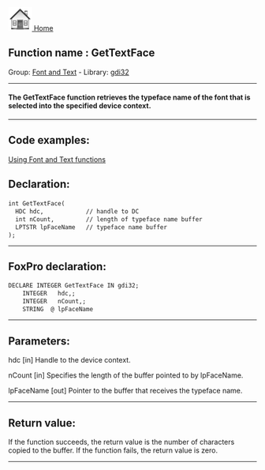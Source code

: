 [<img src="../../images/home.png"> Home ](https://github.com/VFPX/Win32API)  

## Function name : GetTextFace
Group: [Font and Text](../../functions_group.md#Font_and_Text)  -  Library: [gdi32](../../../libraries.md#gdi32)  
***  


#### The GetTextFace function retrieves the typeface name of the font that is selected into the specified device context. 
***  


## Code examples:
[Using Font and Text functions](../../samples/sample_304.md)  

## Declaration:
```foxpro  
int GetTextFace(
  HDC hdc,            // handle to DC
  int nCount,         // length of typeface name buffer
  LPTSTR lpFaceName   // typeface name buffer
);  
```  
***  


## FoxPro declaration:
```foxpro  
DECLARE INTEGER GetTextFace IN gdi32;
	INTEGER   hdc,;
	INTEGER   nCount,;
	STRING  @ lpFaceName  
```  
***  


## Parameters:
hdc 
[in] Handle to the device context. 

nCount 
[in] Specifies the length of the buffer pointed to by lpFaceName.

lpFaceName 
[out] Pointer to the buffer that receives the typeface name.   
***  


## Return value:
If the function succeeds, the return value is the number of characters copied to the buffer. If the function fails, the return value is zero.
  
***  

